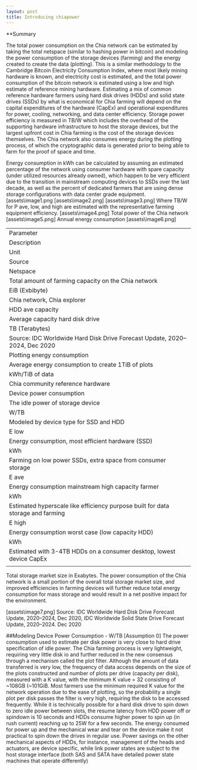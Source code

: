 ```yaml
---
layout: post
title: Introducing chiapower
---
```


**Summary

The total power consumption on the Chia network can be estimated by taking the total netspace (similar to hashing power in bitcoin) and modeling the power consumption of the storage devices (farming) and the energy created to create the data (plotting). This is a similar methodology to the Cambridge Bitcoin Electricity Consumption Index, where most likely mining hardware is known, and electricity cost is estimated, and the total power consumption of the bitcoin network is estimated using a low and high estimate of reference mining hardware. Estimating a mix of common reference hardware farmers using hard disk drives (HDDs) and solid state drives (SSDs) by what is economical for Chia farming will depend on the capital expenditures of the hardware (CapEx) and operational expenditures for power, cooling, networking, and data center efficiency. Storage power efficiency is measured in TB/W which includes the overhead of the supporting hardware infrastructure to host the storage devices, but the largest upfront cost in Chia farming is the cost of the storage devices themselves. The Chia network also consumes energy during the plotting process, of which the cryptographic data is generated prior to being able to farm for the proof of space and time.

Energy consumption in kWh can be calculated by assuming an estimated percentage of the network using consumer hardware with spare capacity (under utilized resources already owned), which happen to be very efficient due to the transition in mainstream computing devices to SSDs over the last decade, as well as the percent of dedicated farmers that are using dense storage configurations with data center grade equipment.
[assets\image1.png
[assets\image2.png]
[assets\image3.png]
Where TB/W for P ave, low, and high are estimated with the representative farming equipment efficiency.
[assets\image4.png]
Total power of the Chia network
[assets\image5.png]
Annual energy consumption
[assets\image6.png]

|                                                                                 |
|---------------------------------------------------------------------------------|
| Parameter                                                                       |
| Description                                                                     |
| Unit                                                                            |
| Source                                                                          |
| Netspace                                                                        |
| Total amount of farming capacity on the Chia network                            |
| EiB (Exbibyte)                                                                  |
| Chia network, Chia explorer                                                     |
| HDD ave capacity                                                                |
| Average capacity hard disk drive                                                |
| TB (Terabytes)                                                                  |
| Source: IDC Worldwide Hard Disk Drive Forecast Update, 2020–2024, Dec 2020      |
| Plotting energy consumption                                                     |
| Average energy consumption to create 1TiB of plots                              |
| kWh/TiB of data                                                                 |
| Chia community reference hardware                                               |
| Device power consumption                                                        |
| The idle power of storage device                                                |
| W/TB                                                                            |
| Modeled by device type for SSD and HDD                                          |
| E low                                                                           |
| Energy consumption, most efficient hardware (SSD)                               |
| kWh                                                                             |
| Farming on low power SSDs, extra space from consumer storage                    |
| E ave                                                                           |
| Energy consumption mainstream high capacity farmer                              |
| kWh                                                                             |
| Estimated hyperscale like efficiency purpose built for data storage and farming |
| E high                                                                          |
| Energy consumption worst case (low capacity HDD)                                |
| kWh                                                                             |
| Estimated with 3-4TB HDDs on a consumer desktop, lowest device CapEx            |
|                                                                                 |

Total storage market size in Exabytes. The power consumption of the Chia network is a small portion of the overall total storage market size, and improved efficiencies in farming devices will further reduce  total energy consumption for mass storage and would result in a net positive impact for the environment.

[assets\image7.png]
Source: IDC Worldwide Hard Disk Drive Forecast Update, 2020–2024, Dec 2020, IDC Worldwide Solid State Drive Forecast Update, 2020–2024. Dec 2020

##Modeling Device Power Consumption - W/TB
[Assumption 0]
The power consumption used to estimate per disk power is very close to hard drive specification of idle power. The Chia farming process is very lightweight, requiring very little disk io and further reduced in the new consensus through a mechanism called the plot filter. Although the amount of data transferred is very low, the frequency of data access depends on the size of the plots constructed and number of plots per drive (capacity per disk), measured with a K value, with the minimum K value = 32 consisting of ~108GB (~101GiB. Most farmers use  the minimum required K value for the network operation due to the ease of plotting, so the probability a single plot per disk passes the filter is very high, requiring the disk to be accessed frequently. While it is technically possible for a hard disk drive to spin down to zero idle power between slots, the resume latency from HDD power off or spindown is 10 seconds and HDDs consume higher power to spin up (in rush current) reaching up to 25W for a few seconds. The energy consumed for power up and the mechanical wear and tear on the device make it not practical to spin down the drives in regular use. Power savings on the other mechanical aspects of HDDs, for instance, management of the heads and actuators, are device specific, while link power states are subject to the host storage interface (both SAS and SATA have detailed power state machines that operate differently)
